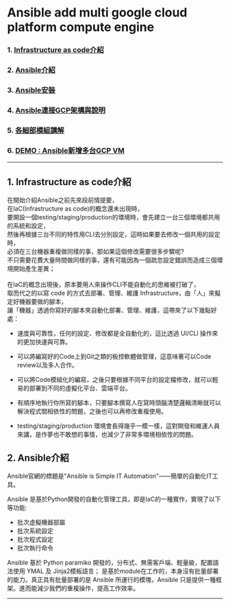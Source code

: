 # Ansible add multi google cloud platform compute engine
### 1. [Infrastructure as code介紹]()
### 2. [Ansible介紹]()
### 3. [Ansible安裝]()
### 4. [Ansible連接GCP架構與說明]()
### 5. [各細部模組講解]()
### 6. [DEMO : Ansible新增多台GCP VM]()

--- 
## 1. Infrastructure as code介紹

在開始介紹Ansible之前先來段前情提要，<BR>
在IaC(Infrastructure as code)的概念還未出現時，<BR>
要開設一個testing/staging/production的環境時，會先建立一台三個環境都共用的系統和設定，<BR>
然後再根據三台不同的特性用CLI去分別設定，這時如果要去修改一個共用的設定時，<BR>
必須在三台機器重複做同樣的事，那如果這個修改需要很多步驟呢?<BR>
不只需要花費大量時間做同樣的事，還有可能因為一個疏忽設定錯誤而造成三個環境開始產生差異；<BR><BR>
在IaC的概念出現後，原本要用人來操作CLI不能自動化的思維被打破了，<BR>
取而代之的以寫 code 的方式去部署、管理、維護 Infrastructure，由「人」來擬定好機器要做的腳本，<BR>
讓「機器」透過你寫好的腳本來自動化部署、管理、維護，這帶來了以下幾點好處：<BR>

- 速度與可靠性，任何的設定、修改都是全自動化的，這比透過 UI/CLI 操作來的更加快速與可靠。
 
- 可以將編寫好的Code上到Git之類的板控軟體做管理，這意味著可以Code review以及多人合作。
 
- 可以將Code模組化的編寫，之後只要根據不同平台的設定檔修改，就可以輕易的部署到不同的虛擬化平台、雲端平台。
 
- 有順序地執行你所寫的腳本，只要腳本撰寫人在寫時頭腦清楚邏輯清晰就可以解決程式間相依性的問題，之後也可以再修改重複使用。

- testing/staging/production 環境會長得幾乎一模一樣，這對開發和維運人員來講，是作夢也不敢想的事情，也減少了非常多環境相依性的問題。

## 2. Ansible介紹

Ansible官網的標題是"Ansible is Simple IT Automation"——簡單的自動化IT工具。

Ansible 是基於Python開發的自動化管理工具，即是IaC的一種實作，實現了以下等功能:
- 批次虛擬機器部屬
- 批次系統設定
- 批次程式設定
- 批次執行命令

Ansible 基於 Python paramiko 開發的，分布式、無需客戶端、輕量級，配置語法使用 YMAL 及 Jinja2模板語言；
是基於module在工作的，本身沒有批量部署的能力。真正具有批量部署的是 Ansible 所運行的模塊，Ansible 只是提供一種框架。進而能減少我們的重複操作，提高工作效率。

--- 
